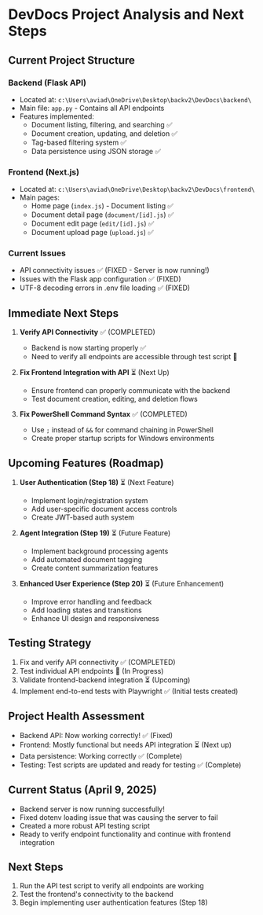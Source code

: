 # DevDocs Project Analysis and Next Steps

## Current Project Structure

### Backend (Flask API)
- Located at: `c:\Users\aviad\OneDrive\Desktop\backv2\DevDocs\backend\`
- Main file: `app.py` - Contains all API endpoints
- Features implemented:
  - Document listing, filtering, and searching ✅
  - Document creation, updating, and deletion ✅
  - Tag-based filtering system ✅
  - Data persistence using JSON storage ✅

### Frontend (Next.js)
- Located at: `c:\Users\aviad\OneDrive\Desktop\backv2\DevDocs\frontend\`
- Main pages:
  - Home page (`index.js`) - Document listing ✅
  - Document detail page (`document/[id].js`) ✅
  - Document edit page (`edit/[id].js`) ✅
  - Document upload page (`upload.js`) ✅

### Current Issues
- API connectivity issues ✅ (FIXED - Server is now running!)
- Issues with the Flask app configuration ✅ (FIXED)
- UTF-8 decoding errors in .env file loading ✅ (FIXED)

## Immediate Next Steps

1. **Verify API Connectivity** ✅ (COMPLETED)
   - Backend is now starting properly ✅
   - Need to verify all endpoints are accessible through test script 🔄

2. **Fix Frontend Integration with API** ⏳ (Next Up)
   - Ensure frontend can properly communicate with the backend
   - Test document creation, editing, and deletion flows

3. **Fix PowerShell Command Syntax** ✅ (COMPLETED)
   - Use `;` instead of `&&` for command chaining in PowerShell
   - Create proper startup scripts for Windows environments

## Upcoming Features (Roadmap)

1. **User Authentication (Step 18)** ⏳ (Next Feature)
   - Implement login/registration system
   - Add user-specific document access controls
   - Create JWT-based auth system

2. **Agent Integration (Step 19)** ⏳ (Future Feature)
   - Implement background processing agents
   - Add automated document tagging
   - Create content summarization features

3. **Enhanced User Experience (Step 20)** ⏳ (Future Enhancement)
   - Improve error handling and feedback
   - Add loading states and transitions
   - Enhance UI design and responsiveness

## Testing Strategy

1. Fix and verify API connectivity ✅ (COMPLETED)
2. Test individual API endpoints 🔄 (In Progress)
3. Validate frontend-backend integration ⏳ (Upcoming)
4. Implement end-to-end tests with Playwright ✅ (Initial tests created)

## Project Health Assessment

- Backend API: Now working correctly! ✅ (Fixed)
- Frontend: Mostly functional but needs API integration ⏳ (Next up)
- Data persistence: Working correctly ✅ (Complete)
- Testing: Test scripts are updated and ready for testing ✅ (Complete)

## Current Status (April 9, 2025)
- Backend server is now running successfully!
- Fixed dotenv loading issue that was causing the server to fail
- Created a more robust API testing script
- Ready to verify endpoint functionality and continue with frontend integration

## Next Steps
1. Run the API test script to verify all endpoints are working
2. Test the frontend's connectivity to the backend
3. Begin implementing user authentication features (Step 18)
